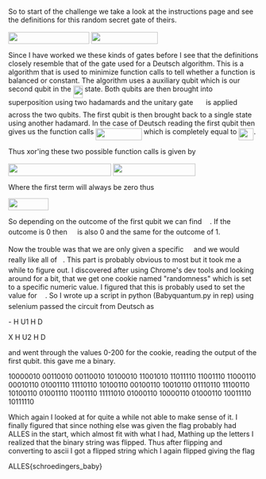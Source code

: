 So to start of the challenge we take a look at the instructions page and
see the definitions for this random secret gate of theirs.

<img src="/2019/ALLESCTF/tex/166ec9a8fa1d0703dd6161f0c1fabafb.svg?invert_in_darkmode&sanitize=true" align=middle width=163.18329224999997pt height=24.65753399999998pt/>

<img src="/2019/ALLESCTF/tex/9e8514ae528c0c828aea8603bce5e0a1.svg?invert_in_darkmode&sanitize=true" align=middle width=133.61367855pt height=24.65753399999998pt/>

Since I have worked we these kinds of gates before I see that the definitions
closely resemble that of the gate used for a Deutsch algorithm.
This is a algorithm that is used to minimize function calls to tell
whether a function is balanced or constant. The algorithm uses a auxiliary
qubit which is our second qubit in the <img src="/2019/ALLESCTF/tex/ec2376fb49efb4243a3f5d76fe720bbb.svg?invert_in_darkmode&sanitize=true" align=middle width=19.178149649999988pt height=24.65753399999998pt/> state. Both qubits are then brought
into superposition using two hadamards and the unitary gate <img src="/2019/ALLESCTF/tex/f30c6bdebe1ddebdec6bb56fee7a3364.svg?invert_in_darkmode&sanitize=true" align=middle width=17.68118549999999pt height=22.465723500000017pt/> is applied across the two
qubits. The first qubit is then brought back to a single state using another hadamard.
In the case of Deutsch reading the first qubit then gives us the function calls
<img src="/2019/ALLESCTF/tex/31a6bef948c533616d360da71a62ac2a.svg?invert_in_darkmode&sanitize=true" align=middle width=92.69424285pt height=24.65753399999998pt/> which is completely equal to <img src="/2019/ALLESCTF/tex/c73b6615f0c7bd519371e439b4efff6d.svg?invert_in_darkmode&sanitize=true" align=middle width=30.05337719999999pt height=24.65753399999998pt/>.

Thus xor'ing these two possible function calls is given by

<img src="/2019/ALLESCTF/tex/70c04e97552b8950725615a8c02fc4b8.svg?invert_in_darkmode&sanitize=true" align=middle width=206.59578059999996pt height=24.65753399999998pt/>

<img src="/2019/ALLESCTF/tex/0fd22aefb18e071e1162d7d79754c301.svg?invert_in_darkmode&sanitize=true" align=middle width=166.08222179999999pt height=24.65753399999998pt/>

Where the first term will always be zero thus

<img src="/2019/ALLESCTF/tex/95397cbaab58b38a581647f951865244.svg?invert_in_darkmode&sanitize=true" align=middle width=80.75801414999998pt height=24.65753399999998pt/>

So depending on the outcome of the first qubit we can find <img src="/2019/ALLESCTF/tex/4fa3ac8fe93c68be3fe7ab53bdeb2efa.svg?invert_in_darkmode&sanitize=true" align=middle width=12.35637809999999pt height=14.15524440000002pt/>. If the outcome is
0 then <img src="/2019/ALLESCTF/tex/4fa3ac8fe93c68be3fe7ab53bdeb2efa.svg?invert_in_darkmode&sanitize=true" align=middle width=12.35637809999999pt height=14.15524440000002pt/> is also 0 and the same for the outcome of 1.

Now the trouble was that we are only given a specific <img src="/2019/ALLESCTF/tex/4fa3ac8fe93c68be3fe7ab53bdeb2efa.svg?invert_in_darkmode&sanitize=true" align=middle width=12.35637809999999pt height=14.15524440000002pt/> and we would really like all of <img src="/2019/ALLESCTF/tex/6f9bad7347b91ceebebd3ad7e6f6f2d1.svg?invert_in_darkmode&sanitize=true" align=middle width=7.7054801999999905pt height=14.15524440000002pt/>.
This part is probably obvious to most but it took me a while to figure out. I discovered after
using Chrome's dev tools and looking around for a bit, that we get one cookie named "randomness"
which is set to a specific numeric value. I figured that this is probably used to set the value
for <img src="/2019/ALLESCTF/tex/4fa3ac8fe93c68be3fe7ab53bdeb2efa.svg?invert_in_darkmode&sanitize=true" align=middle width=12.35637809999999pt height=14.15524440000002pt/>. So I wrote up a script in python (Babyquantum.py in rep) using selenium passed the circuit from Deutsch as

\- H U1 H D

X H U2 H D

and went through the values 0-200 for the cookie, reading the output of the first qubit.
this gave me a binary.

10000010 00110010 00110010 10100010 11001010 11011110
11001110 11000110 00010110 01001110 11110110 10100110
00100110 10010110 01110110 11100110 10100110 01001110
11001110 11111010 01000110 10000110 01000110 10011110
10111110

Which again I looked at for quite a while not able to make sense of it.
I finally figured that since nothing else was given the flag probably had
ALLES in the start, which almost fit with what I had, Mathing up the letters
I realized that the binary string was flipped. Thus after flipping and converting
to ascii I got a flipped string which I again flipped giving the flag

ALLES{schroedingers_baby}

